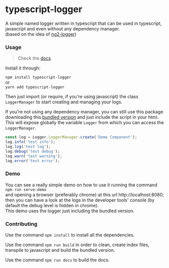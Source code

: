 # typescript-logger
A simple named logger written in typescript that can be used in typescript, javascript and even without any dependency manager.  
(based on the idea of [ng2-logger](https://www.npmjs.com/package/ng2-logger))


### Usage
>Check the [docs](https://arturoris.github.io/typescript-logger/)

Install it through:

`npm install typescript-logger`  
or  
`yarn add typescript-logger`  

Then just import (or require, if you're using javascript) the class `LoggerManager` to start creating and managing your logs.

If you're not using any dependency manager, you can still use this package downloading
this [bundled version](https://github.com/ArturoRis/typescript-logger/tree/v2.0.0/release)
and just include the script in your html.  
This will expose globally the variable `Logger` from which you can access the `LoggerManager`.
```javascript
const log = Logger.LoggerManager.create('Demo Component');
log.info('test info');
log.log('test log');
log.debug('test debug');
log.warn('test warning');
log.error('test error');
```

### Demo
You can see a really simple demo on how to use it running the command  
`npm run serve:demo`  
and opening a browser (preferably chrome) at this url http://localhost:8080;
then you can have a look at the logs in the developer tools' console (by default the debug level is hidden in chrome).  
This demo uses the logger just including the bundled version.

### Contributing

Use the command `npm install` to install all the dependencies.

Use the command `npm run build` in order to clean, create index files, transpile to javascript and build the bundled version.

Use the command `npm run docs` to build the docs. 